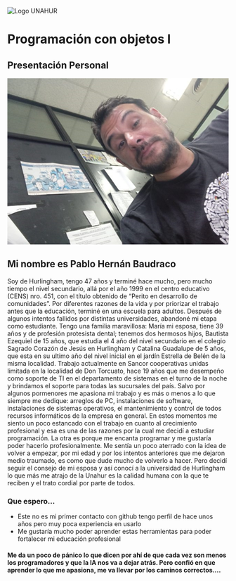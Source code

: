 ![Logo UNAHUR](./UNAHUR.png)

# Programación con objetos I
## Presentación Personal
![Logo UNAHUR](./cara640x480.png)
## Mi nombre es Pablo Hernán Baudraco
Soy de Hurlingham, tengo 47 años y terminé hace mucho, pero mucho tiempo el nivel secundario, allá por el año 1999 en el centro educativo (CENS) nro. 451, con el título obtenido de “Perito en desarrollo de comunidades”. Por diferentes razones de la vida y por priorizar el trabajo antes que la educación, terminé en una escuela para adultos. Después de algunos intentos fallidos por distintas universidades, abandoné mi etapa como estudiante.
Tengo una familia maravillosa: María mi esposa, tiene 39 años y de profesión protesista dental; tenemos dos hermosos hijos, Bautista Ezequiel de 15 años, que estudia el 4 año del nivel secundario en el colegio Sagrado Corazón de Jesús en Hurlingham y Catalina Guadalupe de 5 años, que esta en su ultimo año del nivel inicial en el jardín Estrella de Belén de la misma localidad.
Trabajo actualmente en Sancor cooperativas unidas limitada en la localidad de Don Torcuato, hace 19 años que me desempeño como soporte de TI en el departamento de sistemas en el turno de la noche y brindamos el soporte para todas las sucursales del país. Salvo por algunos pormenores me apasiona mi trabajo y es más o menos a lo que siempre me dedique: arreglos de PC, instalaciones de software, instalaciones de sistemas operativos, el mantenimiento y control de todos recursos informáticos de la empresa en general. En estos momentos me siento un poco estancado con el trabajo en cuanto al crecimiento profesional y esa es una de las razones por la cual me decidí a estudiar programación. La otra es porque me encanta programar y me gustaría poder hacerlo profesionalmente.
Me sentía un poco aterrado con la idea de volver a empezar, por mi edad y por los intentos anteriores que me dejaron medio traumado, es como que dude mucho de volverlo a hacer. Pero decidí seguir el consejo de mi esposa y así conocí a la universidad de Hurlingham lo que más me atrajo de la Unahur es la calidad humana con la que te reciben y el trato cordial por parte de todos. 

### Que espero...
- Este no es mi primer contacto con github tengo perfil de hace unos años pero muy poca experiencia en usarlo
- Me gustaría mucho poder aprender estas herramientas para poder fortalecer mi educación profesional

#### Me da un poco de pánico lo que dicen por ahí de que cada vez son menos los programadores y que la IA nos va a dejar atrás. Pero confió en que aprender lo que me apasiona, me va llevar por los caminos correctos....
